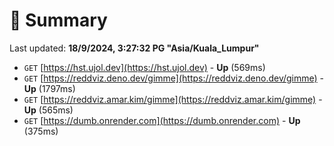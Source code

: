 # 📖 Summary
Last updated: **18/9/2024, 3:27:32 PG "Asia/Kuala_Lumpur"**

- `GET` [https://hst.ujol.dev](https://hst.ujol.dev) - **Up** (569ms)
- `GET` [https://reddviz.deno.dev/gimme](https://reddviz.deno.dev/gimme) - **Up** (1797ms)
- `GET` [https://reddviz.amar.kim/gimme](https://reddviz.amar.kim/gimme) - **Up** (565ms)
- `GET` [https://dumb.onrender.com](https://dumb.onrender.com) - **Up** (375ms)

